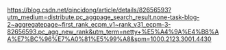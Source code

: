 https://blog.csdn.net/qincidong/article/details/82656593?utm_medium=distribute.pc_aggpage_search_result.none-task-blog-2~aggregatepage~first_rank_ecpm_v1~rank_v31_ecpm-3-82656593.pc_agg_new_rank&utm_term=netty+%E5%A4%9A%E4%B8%AA%E7%BC%96%E7%A0%81%E5%99%A8&spm=1000.2123.3001.4430